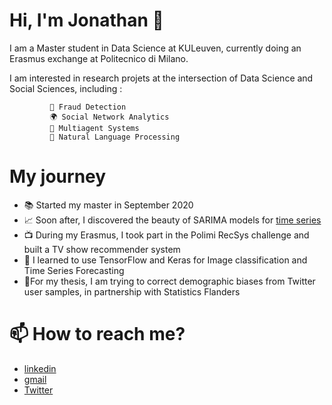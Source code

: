 # Hi, I'm Jonathan 👋

I am a Master student in Data Science at KULeuven, currently doing an Erasmus exchange at Politecnico di Milano. 

I am interested in research projets at the intersection of Data Science and Social Sciences, 
including : 

             💸 Fraud Detection
             🌍 Social Network Analytics
             👥 Multiagent Systems 
             💬 Natural Language Processing
            
# My journey 

- 📚 Started my master in September 2020
- 📈 Soon after, I discovered the beauty of SARIMA models for [time series](https://github.com/jtonglet/Time-Series-Analysis) 
- 📺 During my Erasmus, I took part in the Polimi RecSys challenge and built a TV show recommender system
- 🚀 I learned to use TensorFlow and Keras for Image classification and Time Series Forecasting
- 🐤For my thesis, I am trying to correct demographic biases from Twitter user samples, in partnership with Statistics Flanders


# 📫 How to reach me?
- [linkedin](https://www.linkedin.com/in/jonathan-tonglet/)
- [gmail](jonathan.tonglet@gmail.com) 
- [Twitter](https://twitter.com/TongletJ)

<!---
jtonglet/jtonglet is a ✨ special ✨ repository because its `README.md` (this file) appears on your GitHub profile.
You can click the Preview link to take a look at your changes.
--->
